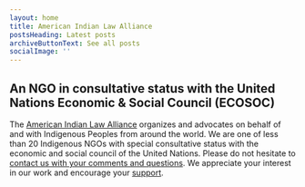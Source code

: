 ```yaml
---
layout: home
title: American Indian Law Alliance
postsHeading: Latest posts
archiveButtonText: See all posts
socialImage: ''
---
```

## An NGO in consultative status with the United Nations Economic & Social Council (ECOSOC)
The [American Indian Law Alliance](/) organizes and advocates on behalf of and with Indigenous Peoples from around the world. We are one of less than 20 Indigenous NGOs with special consultative status with the economic and social council of the United Nations. Please do not hesitate to [contact us with your comments and questions](/contact/). We appreciate your interest in our work and encourage your [support](/give/).
